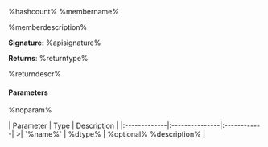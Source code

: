%hashcount% %membername%

%memberdescription%

**Signature:** %apisignature%

**Returns**: %returntype%

%returndescr%

#### Parameters
%noparam%

<parameter>
| Parameter	   | Type    | Description |
|:-------------|:---------------|:------------|
>| `%name%`    | %dtype% | %optional% %description% |

</parameter>

